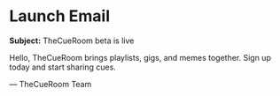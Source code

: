 # Launch Email

**Subject:** TheCueRoom beta is live

Hello,
TheCueRoom brings playlists, gigs, and memes together. Sign up today and start sharing cues.

— TheCueRoom Team
